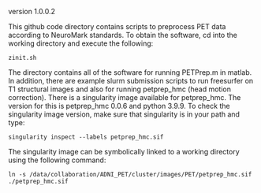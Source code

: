 version 1.0.0.2

This github code directory contains scripts to preprocess PET data according to NeuroMark standards. To obtain the software, cd into the working directory and execute the following:
```
zinit.sh
```
The directory contains all of the software for running PETPrep.m in matlab. In addition, there are example slurm submission scripts to run freesurfer on T1 structural images and also for running petprep_hmc (head motion correction). There is a singularity image available for petprep_hmc. The version for this is petprep_hmc 0.0.6 and python 3.9.9. To check the singularity image version, make sure that singularity is in your path and type:
```
singularity inspect --labels petprep_hmc.sif
```
The singularity image can be symbolically linked to a working directory using the following command:
```
ln -s /data/collaboration/ADNI_PET/cluster/images/PET/petprep_hmc.sif ./petprep_hmc.sif
```
